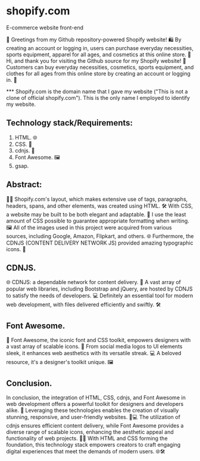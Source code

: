 # shopify.com

E-commerce website front-end


👋 Greetings from my Github repository-powered Shopify website! 🛍️ By creating an account or logging in, users can purchase everyday necessities, sports equipment, apparel for all ages, and cosmetics at this online store. 🌟 Hi, and thank you for visiting the Github source for my Shopify website! 🛒 Customers can buy everyday necessities, cosmetics, sports equipment, and clothes for all ages from this online store by creating an account or logging in. 🎉


*** Shopify.com is the domain name that I gave my website ("This is not a clone of official shopify.com"). This is the only name I employed to identify my website.

## Technology stack/Requirements:
1. HTML. 🌐
2. CSS. 🎨
3. cdnjs. 🚀
4. Font Awesome. 🖼️
5. gsap.

## Abstract:
🌟🎨 Shopify.com's layout, which makes extensive use of tags, paragraphs, headers, spans, and other elements, was created using HTML. 🛠️ With CSS, a website may be built to be both elegant and adaptable. 🎨 I use the least amount of CSS possible to guarantee appropriate formatting when writing. 🖼️ All of the images used in this project were acquired from various sources, including Google, Amazon, Flipkart, and others. 🌐 Furthermore, the CDNJS (CONTENT DELIVERY NETWORK JS) provided amazing typographic icons. 🌟

## CDNJS.
🌐 CDNJS: a dependable network for content delivery. 🚀 A vast array of popular web libraries, including Bootstrap and jQuery, are hosted by CDNJS to satisfy the needs of developers. 💻 Definitely an essential tool for modern web development, with files delivered efficiently and swiftly. 🛠️

## Font Awesome.
🎨 Font Awesome, the iconic font and CSS toolkit, empowers designers with a vast array of scalable icons. 🌟 From social media logos to UI elements sleek, it enhances web aesthetics with its versatile streak. 💻 A beloved resource, it's a designer's toolkit unique. 🖼️

## Conclusion.
In conclusion, the integration of HTML, CSS, cdnjs, and Font Awesome in web development offers a powerful toolkit for designers and developers alike. 🌟 Leveraging these technologies enables the creation of visually stunning, responsive, and user-friendly websites. 🎨💻 The utilization of cdnjs ensures efficient content delivery, while Font Awesome provides a diverse range of scalable icons, enhancing the aesthetic appeal and functionality of web projects. 🚀💼 With HTML and CSS forming the foundation, this technology stack empowers creators to craft engaging digital experiences that meet the demands of modern users. 🌐🛠️
